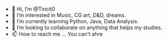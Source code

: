 - 👋 Hi, I’m @Tincit0
- 👀 I’m interested in Music, CG art, D&D, dreams.
- 🌱 I’m currently learning Python, Java, Data Analysis.
- 💞️ I’m looking to collaborate on anything that helps my studies.
- 📫 How to reach me ... You can't ahre

<!---
Denguit0/Denguit0 is a ✨ special ✨ repository because its `README.md` (this file) appears on your GitHub profile.
You can click the Preview link to take a look at your changes.
--->
